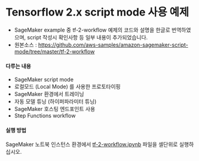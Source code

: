 # Tensorflow 2.x script mode 사용 예제

- SageMaker example 중 tf-2-workflow 예제의 코드와 설명을 한글로 번역하였으며, script 작성시 확인사항 등 일부 내용이 추가되었습니다.
- 원본소스 : https://github.com/aws-samples/amazon-sagemaker-script-mode/tree/master/tf-2-workflow

#### 다루는 내용
- SageMaker script mode
- 로컬모드 (Local Mode) 를 사용한 프로토타이핑
- SageMaker 환경에서 트레이닝
- 자동 모델 튜닝 (하이퍼파라미터 튜닝)
- SageMaker 호스팅 엔드포인트 사용
- Step Functions workflow

#### 실행 방법
SageMaker 노트북 인스턴스 환경에서 [tf-2-workflow.ipynb](tf-2-workflow.ipynb) 파일을 셀단위로 실행하십시오. 

